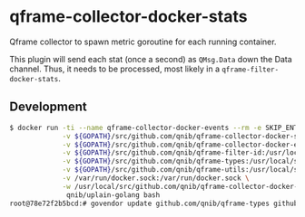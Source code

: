 # qframe-collector-docker-stats
Qframe collector to spawn metric goroutine for each running container.

This plugin will send each stat (once a second) as `QMsg.Data` down the Data channel. Thus, it needs to be processed, most likely in a `qframe-filter-docker-stats`.


## Development
```bash
$ docker run -ti --name qframe-collector-docker-events --rm -e SKIP_ENTRYPOINTS=1 \
             -v ${GOPATH}/src/github.com/qnib/qframe-collector-docker-stats:/usr/local/src/github.com/qnib/qframe-collector-docker-stats \
             -v ${GOPATH}/src/github.com/qnib/qframe-collector-docker-events:/usr/local/src/github.com/qnib/qframe-collector-docker-events \
             -v ${GOPATH}/src/github.com/qnib/qframe-filter-id:/usr/local/src/github.com/qnib/qframe-filter-id \
             -v ${GOPATH}/src/github.com/qnib/qframe-types:/usr/local/src/github.com/qnib/qframe-types \
             -v ${GOPATH}/src/github.com/qnib/qframe-utils:/usr/local/src/github.com/qnib/qframe-utils \
             -v /var/run/docker.sock:/var/run/docker.sock \
             -w /usr/local/src/github.com/qnib/qframe-collector-docker-stats \
              qnib/uplain-golang bash
root@78e72f2b5bcd:# govendor update github.com/qnib/qframe-types github.com/qnib/qframe-utils github.com/qnib/qframe-filter-id/lib github.com/qnib/qframe-collector-docker-events/lib
```
